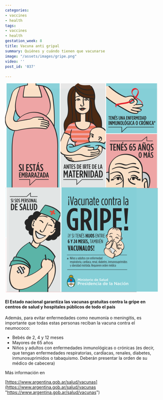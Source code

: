 ```yaml
---
categories:
- vaccines
- health
tags:
- vaccines
- health
gestation_week: 8
title: Vacuna anti gripal
summary: Quiénes y cuándo tienen que vacunarse
image: "/assets/images/gripe.png"
video: ''
post_id: '037'

---
```

![](/assets/images/gripe.png)

#### El Estado nacional garantiza las vacunas gratuitas contra la gripe en centros de salud y hospitales públicos de todo el país

Además, para evitar enfermedades como neumonía o meningitis, es importante que todas estas personas reciban la vacuna contra el neumococo:

* Bebés de 2, 4 y 12 meses
* Mayores de 65 años
* Niños y adultos con enfermedades inmunológicas o crónicas (es decir, que tengan enfermedades respiratorias, cardíacas, renales, diabetes, inmunosuprimidos o tabaquismo. Deberán presentar la orden de su médico de cabecera)

Más información en

[https://www.argentina.gob.ar/salud/vacunas](https://www.argentina.gob.ar/salud/vacunas "https://www.argentina.gob.ar/salud/vacunas")